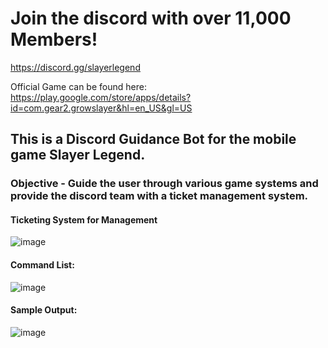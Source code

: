 # Join the discord with over 11,000 Members! 

https://discord.gg/slayerlegend

Official Game can be found here: https://play.google.com/store/apps/details?id=com.gear2.growslayer&hl=en_US&gl=US

## This is a Discord Guidance Bot for the mobile game Slayer Legend.

### Objective - Guide the user through various game systems and provide the discord team with a ticket management system.

#### **Ticketing System for Management**

![image](https://github.com/Erebonia/slayer-legend-discord-bot/assets/52137104/02074aac-01f6-4d06-a9d4-094edd064565)

#### **Command List:**

![image](https://github.com/Erebonia/slayer-legend-discord-bot/assets/52137104/0e81c4bf-18cc-4d2b-a887-a740e68562ac)

#### **Sample Output:**

![image](https://github.com/Erebonia/slayer-legend-discord-bot/assets/52137104/ee1fec80-81bc-4700-9d48-5f93057a16d6)


